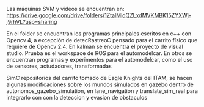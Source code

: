 Las máquinas SVM y videos se encuentran en:
https://drive.google.com/drive/folders/1ZtalMldQZLxdMVKMBK15ZYXWj-j9rhVL?usp=sharing

En el folder se encuentran los programas principales escritos en c++ con Opencv 4, a excepción de detecRastreoC pensado para el carrito físico que requiere de Opencv 2.4. En kalman se encuentra el proyecto de visual studio. Prueba es el workspace de ROS para el automodelcar. En otros se encuentran programas y experimentos para el automodelcar, como el uso de sensores, actudadores, transformadas

SimC repositorios del carrito tomado de Eagle Knights del ITAM, se hacen algunas modificaciones sobre los mundos simulados en gazebo dentro de autonomos_gazebo_simulation, en lane_navigation y translate_sim_real para integrarlo con con la deteccion y evasion de obstaculos
